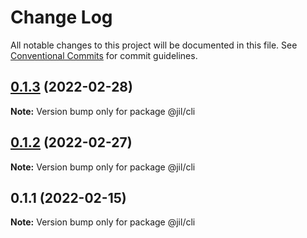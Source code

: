 # Change Log

All notable changes to this project will be documented in this file.
See [Conventional Commits](https://conventionalcommits.org) for commit guidelines.

## [0.1.3](https://github.com/jiljs/jil/compare/@jil/cli@0.1.2...@jil/cli@0.1.3) (2022-02-28)

**Note:** Version bump only for package @jil/cli





## [0.1.2](https://github.com/jiljs/jil/compare/@jil/cli@0.1.1...@jil/cli@0.1.2) (2022-02-27)

**Note:** Version bump only for package @jil/cli





## 0.1.1 (2022-02-15)

**Note:** Version bump only for package @jil/cli
